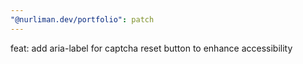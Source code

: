 ```yaml
---
"@nurliman.dev/portfolio": patch
---
```


feat: add aria-label for captcha reset button to enhance accessibility
